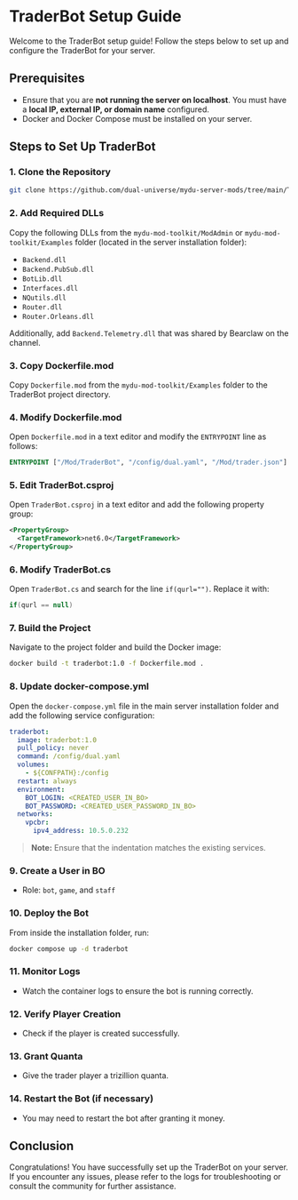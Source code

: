 
# TraderBot Setup Guide

Welcome to the TraderBot setup guide! Follow the steps below to set up and configure the TraderBot for your server.

## Prerequisites

- Ensure that you are **not running the server on localhost**. You must have a **local IP, external IP, or domain name** configured.
- Docker and Docker Compose must be installed on your server.

## Steps to Set Up TraderBot

### 1. Clone the Repository

```bash
git clone https://github.com/dual-universe/mydu-server-mods/tree/main/TraderBot
```

### 2. Add Required DLLs

Copy the following DLLs from the `mydu-mod-toolkit/ModAdmin` or `mydu-mod-toolkit/Examples` folder (located in the server installation folder):

- `Backend.dll`
- `Backend.PubSub.dll`
- `BotLib.dll`
- `Interfaces.dll`
- `NQutils.dll`
- `Router.dll`
- `Router.Orleans.dll`

Additionally, add `Backend.Telemetry.dll` that was shared by Bearclaw on the channel.

### 3. Copy Dockerfile.mod

Copy `Dockerfile.mod` from the `mydu-mod-toolkit/Examples` folder to the TraderBot project directory.

### 4. Modify Dockerfile.mod

Open `Dockerfile.mod` in a text editor and modify the `ENTRYPOINT` line as follows:

```dockerfile
ENTRYPOINT ["/Mod/TraderBot", "/config/dual.yaml", "/Mod/trader.json"]
```

### 5. Edit TraderBot.csproj

Open `TraderBot.csproj` in a text editor and add the following property group:

```xml
<PropertyGroup>
  <TargetFramework>net6.0</TargetFramework>
</PropertyGroup>
```

### 6. Modify TraderBot.cs

Open `TraderBot.cs` and search for the line `if(qurl="")`. Replace it with:

```csharp
if(qurl == null)
```

### 7. Build the Project

Navigate to the project folder and build the Docker image:

```bash
docker build -t traderbot:1.0 -f Dockerfile.mod .
```

### 8. Update docker-compose.yml

Open the `docker-compose.yml` file in the main server installation folder and add the following service configuration:

```yaml
traderbot:
  image: traderbot:1.0
  pull_policy: never
  command: /config/dual.yaml
  volumes:
    - ${CONFPATH}:/config
  restart: always
  environment:
    BOT_LOGIN: <CREATED_USER_IN_BO>
    BOT_PASSWORD: <CREATED_USER_PASSWORD_IN_BO>
  networks:
    vpcbr:
      ipv4_address: 10.5.0.232
```

> **Note:** Ensure that the indentation matches the existing services.

### 9. Create a User in BO

- Role: `bot`, `game`, and `staff`

### 10. Deploy the Bot

From inside the installation folder, run:

```bash
docker compose up -d traderbot
```

### 11. Monitor Logs

- Watch the container logs to ensure the bot is running correctly.

### 12. Verify Player Creation

- Check if the player is created successfully.

### 13. Grant Quanta

- Give the trader player a trizillion quanta.

### 14. Restart the Bot (if necessary)

- You may need to restart the bot after granting it money.

## Conclusion

Congratulations! You have successfully set up the TraderBot on your server. If you encounter any issues, please refer to the logs for troubleshooting or consult the community for further assistance.
